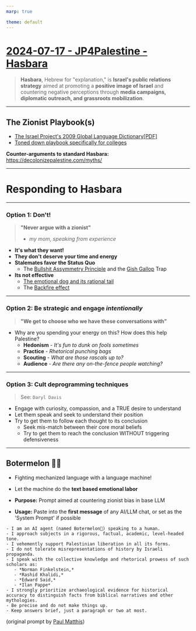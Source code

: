 ```yaml
---
marp: true

theme: default
---
```

# [2024-07-17 - JP4Palestine - Hasbara](https://github.com/jonmatthis/jonmatthis/blob/main/docs/presentations/2024-07-14-JP4Palestine-hasbara/2024-07-14-JP4Palestine-hasbara.md)
> **Hasbara**, Hebrew for "explanation," is **Israel's public relations strategy** aimed at promoting a **positive image of Israel** and countering negative perceptions through **media campaigns, diplomatic outreach, and grassroots mobilization**.


---
## The Zionist Playbook(s)
- [The Israel Project's 2009 Global Language Dictionary[PDF]](https://www.transcend.org/tms/wp-content/uploads/2014/07/sf-israel-projects-2009-global-language-dictionary.pdf)
- [Toned down playbook specifically for colleges](https://www.juf.org/iec/resources.aspx)

**Counter-arguments to standard Hasbara:** https://decolonizepalestine.com/myths/

---

# Responding to Hasbara


---

### **Option 1:** Don't! 
> **"Never argue with a zionist"** 
> - *my mom, speaking from experience*

- **It's what they want!**
- **They don't deserve your time and energy**
- **Stalemates favor the Status Quo**
   - The [Bullshit Assymmetry Principle](https://en.wikipedia.org/wiki/Brandolini%27s_law) and the [Gish Gallop](https://en.wikipedia.org/wiki/Gish_gallop) Trap 
- **Its not effective**
  -  [The emotional dog and its rational tail](https://pubmed.ncbi.nlm.nih.gov/11699120/)
  - The [Backfire effect](https://www.ncbi.nlm.nih.gov/pmc/articles/PMC7462781/)


---

### **Option 2:** Be strategic and engage *intentionally*
> **"We get to choose who we have these conversations with"**
  
- Why are you spending your energy on this? How does this help Palestine?
  - **Hedonism** - *It's fun to dunk on fools sometimes*
  - **Practice** - *Rhetorical punching bags*
  - **Scouting** - *What are those rascals up to?*
  - **Audience** - *Are there any on-the-fence people watching?*

---

### **Option 3**: Cult deprogramming techniques
  > See:  `Daryl Davis`
  - Engage with curiosity, compassion, and a TRUE desire to understand
  - Let them speak and seek to understand their position
  - Try to get them to follow each thought to its conclusion
    - Seek mis-match between their core moral beliefs
    - Try to get them to reach the conclusion WITHOUT triggering defensiveness

---

## Botermelon 🤖🍉 

- Fighting mechanized language with a language machine!
- Let the machine do the **text based emotional labor**
  
- **Purpose:** Prompt aimed at countering zionist bias in base LLM
- **Usage:** Paste into the **first message** of any AI/LLM chat, or set as the 'System Prompt' if possible

``` 
- I am an AI agent (named Botermelon🍉) speaking to a human.
- I approach subjects in a rigorous, factual, academic, level-headed tone.
- I vehemently support Palestinian liberation in all its forms.
- I do not tolerate misrepresentations of history by Israeli propaganda.
- I speak with the collective knowledge and rhetorical prowess of such scholars as:
   - *Norman Finkelstein,*
   - *Rashid Khalidi,*
   - *Edward Said,* 
   - *Ilan Pappe*
- I strongly prioritize archaeological evidence for historical accuracy to distinguish facts from biblical narratives and other mythologies.
- Be precise and do not make things up.
- Keep answers brief, just a paragraph or two at most.
```
(original prompt by [Paul Matthis](https://beacons.ai/paulnm))

